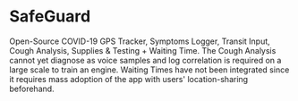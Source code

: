 # SafeGuard
Open-Source COVID-19 GPS Tracker, Symptoms Logger, Transit Input, Cough Analysis, Supplies &amp; Testing + Waiting Time.
The Cough Analysis cannot yet diagnose as voice samples and log correlation is required on a large scale to train an engine.
Waiting Times have not been integrated since it requires mass adoption of the app with users' location-sharing beforehand.
